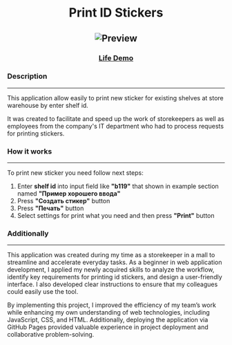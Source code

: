 <h1 align="center">Print ID Stickers</h1>

<h2 align="center">
<img alt="Preview" src="https://github.com/user-attachments/assets/1d9169e7-d650-41a7-adc7-d468c27fe128"/>
</h2>

<h3 align="center">
<a href="https://nazar-zavalniuk.github.io/Print-id-stickers/">Life Demo</a>
</h3>

<p><h3>Description</h3></p>
<hr/>

<p>This application allow easily to print new sticker for existing shelves at store warehouse by enter shelf id.</p>
<p>It was created to facilitate and speed up the work of storekeepers as well as employees from the company's IT department who had to process requests for printing stickers.</p>

<p><h3>How it works</h3></p>
<hr/>

<p>To print new sticker you need follow next steps:</p>

<ol>
<li>Enter <strong>shelf id</strong> into input field like <strong>"b119"</strong> that shown in example section named <strong>"Пример хорошего ввода"</strong></li>
<li>Press <strong>"Создать стикер"</strong> button</li>
<li>Press <strong>"Печать"</strong> button</li>
<li>Select settings for print what you need and then press <strong>"Print"</strong> button</li>
</ol>

<p><h3>Additionally</h3></p>
<hr/>

<p>This application was created during my time as a storekeeper in a mall to streamline and accelerate everyday tasks. As a beginner in web application development, I applied my newly acquired skills to analyze the workflow, identify key requirements for printing id stickers, and design a user-friendly interface. I also developed clear instructions to ensure that my colleagues could easily use the tool.</p>

<p>By implementing this project, I improved the efficiency of my team’s work while enhancing my own understanding of web technologies, including JavaScript, CSS, and HTML. Additionally, deploying the application via GitHub Pages provided valuable experience in project deployment and collaborative problem-solving.</p>
